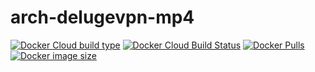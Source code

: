 # arch-delugevpn-mp4
[![Docker Cloud build type](https://img.shields.io/docker/cloud/automated/sabrsorensen/arch-delugevpn-mp4?label=Docker+Cloud+build+type)](https://hub.docker.com/r/sabrsorensen/arch-delugevpn-mp4)
[![Docker Cloud Build Status](https://img.shields.io/docker/cloud/build/sabrsorensen/arch-delugevpn-mp4?label=Docker+Cloud+build+status)](https://hub.docker.com/r/sabrsorensen/arch-delugevpn-mp4)
[![Docker Pulls](https://img.shields.io/docker/pulls/sabrsorensen/arch-delugevpn-mp4)](https://hub.docker.com/r/sabrsorensen/arch-delugevpn-mp4)
[![Docker image size](https://images.microbadger.com/badges/image/sabrsorensen/arch-delugevpn-mp4.svg)](https://microbadger.com/images/sabrsorensen/arch-delugevpn-mp4 "Get your own image badge on microbadger.com")
